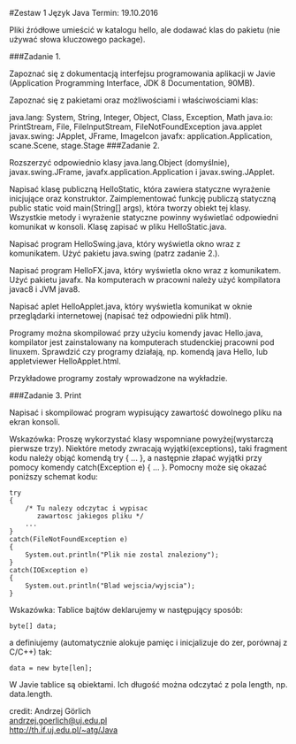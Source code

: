 #Zestaw 1
Język Java
Termin: 19.10.2016

Pliki źródłowe umieścić w katalogu hello, ale dodawać klas do pakietu (nie używać słowa kluczowego package).

###Zadanie 1.

Zapoznać się z dokumentacją interfejsu programowania aplikacji w Javie (Application Programming Interface, JDK 8 Documentation, 90MB).

Zapoznać się z pakietami oraz możliwościami i właściwościami klas:

java.lang: System, String, Integer, Object, Class, Exception, Math
java.io: PrintStream, File, FileInputStream, FileNotFoundException
java.applet
javax.swing: JApplet, JFrame, ImageIcon
javafx: application.Application, scane.Scene, stage.Stage
###Zadanie 2.

Rozszerzyć odpowiednio klasy java.lang.Object (domyślnie), javax.swing.JFrame, javafx.application.Application i javax.swing.JApplet.

Napisać klasę publiczną HelloStatic, która zawiera statyczne wyrażenie inicjujące oraz konstruktor. Zaimplementować funkcję publiczą statyczną public static void main(String[] args), która tworzy obiekt tej klasy. Wszystkie metody i wyrażenie statyczne powinny wyświetlać odpowiedni komunikat w konsoli. Klasę zapisać w pliku HelloStatic.java.

Napisać program HelloSwing.java, który wyświetla okno wraz z komunikatem. Użyć pakietu java.swing (patrz zadanie 2.).

Napisać program HelloFX.java, który wyświetla okno wraz z komunikatem. Użyć pakietu javafx. Na komputerach w pracowni należy użyć kompilatora javac8 i JVM java8.

Napisać aplet HelloApplet.java, który wyświetla komunikat w oknie przeglądarki internetowej (napisać też odpowiedni plik html).

Programy można skompilować przy użyciu komendy javac Hello.java, kompilator jest zainstalowany na komputerach studenckiej pracowni pod linuxem. Sprawdzić czy programy działają, np. komendą java Hello, lub appletviewer HelloApplet.html.

Przykładowe programy zostały wprowadzone na wykładzie.

###Zadanie 3. Print

Napisać i skompilować program wypisujący zawartość dowolnego pliku na ekran konsoli.

Wskazówka: Proszę wykorzystać klasy wspomniane powyżej(wystarczą pierwsze trzy). Niektóre metody zwracają wyjątki(exceptions), taki fragment kodu należy objąć komendą try { ... }, a następnie złapać wyjątki przy pomocy komendy catch(Exception e) { ... }. Pomocny może się okazać poniższy schemat kodu:
```
try
{
    /* Tu nalezy odczytac i wypisac
       zawartosc jakiegos pliku */
    ...
}
catch(FileNotFoundException e)
{
    System.out.println("Plik nie zostal znaleziony");
}
catch(IOException e)
{
    System.out.println("Blad wejscia/wyjscia");
}
```
Wskazówka: Tablice bajtów deklarujemy w następujący sposób:
```
byte[] data;
```
a definiujemy (automatycznie alokuje pamięc i inicjalizuje do zer, porównaj z C/C++) tak:

```
data = new byte[len];
```
W Javie tablice są obiektami. Ich długość można odczytać z pola length, np. data.length.

credit:
Andrzej Görlich   
andrzej.goerlich@uj.edu.pl   
http://th.if.uj.edu.pl/~atg/Java   

